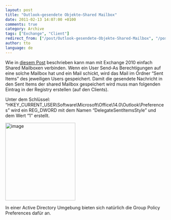 ```yaml
---
layout: post
title: "Outlook–gesendete Objekte–Shared Mailbox"
date: 2011-02-13 14:07:00 +0100
comments: true
category: Archive
tags: ["Exchange", "Client"]
redirect_from: ["/post/Outlook-gesendete-Objekte-Shared-Mailbox", "/post/outlook-gesendete-objekte-shared-mailbox"]
author: tto
language: de
---
```

<!-- more -->
<p>Wie in <a href="/post/Shared-Mailboxes-und-Auto-Mapping-E14-Sp1.aspx" target="_blank">diesem Post</a> beschrieben kann man mit Exchange 2010 einfach Shared Mailboxen verbinden. Wenn ein User Send-As Berechtigungen auf eine solche Mailbox hat und ein Mail schickt, wird das Mail im Ordner “Sent Items” des jeweiligen Users gespeichert. Damit die gesendete Nachricht in den Sent Items der shared Mailbox gespeichert wird muss man folgenden Eintrag in der Registry erstellen (auf den Clients).</p>  <p>Unter dem Schlüssel: “HKEY_CURRENT_USER\Software\Microsoft\Office\14.0\Outlook\Preferences” wird ein REG_DWORD mit dem Namen “DelegateSentItemsStyle” und dem Wert “1” erstellt.</p>  <p><a href="/assets/archive/image_298.png"><img style="background-image: none; border-bottom: 0px; border-left: 0px; margin: 0px; padding-left: 0px; padding-right: 0px; display: inline; border-top: 0px; border-right: 0px; padding-top: 0px" title="image" border="0" alt="image" src="/assets/archive/image_thumb_296.png" width="220" height="244" /></a></p>  <p>In einer Active Directory Umgebung bieten sich natürlich die Group Policy Preferences dafür an.</p>

